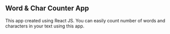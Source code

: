 ## Word & Char Counter App

This app created using React JS. You can easily count number of words and characters in your text using this app.